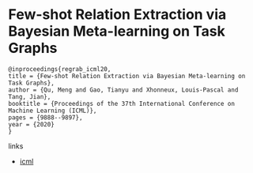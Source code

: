 # Few-shot Relation Extraction via Bayesian Meta-learning on Task Graphs

```
@inproceedings{regrab_icml20,
title = {Few-shot Relation Extraction via Bayesian Meta-learning on Task Graphs},
author = {Qu, Meng and Gao, Tianyu and Xhonneux, Louis-Pascal and Tang, Jian},
booktitle = {Proceedings of the 37th International Conference on Machine Learning (ICML)},
pages = {9888--9897},
year = {2020}
}
```

links
- [icml](https://proceedings.icml.cc/book/4160.pdf)
